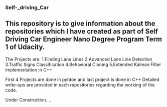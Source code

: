 ### Self-_driving_Car
## This repository is to give information about the repositories which I have created as part of Self Driving Car Engineer Nano Degree Program Term 1 of Udacity.
The Projects are:
1.Finding Lane Lines
2.Advanced Lane Line Detection
3.Traffic Signs Classification
4.Behavioral Cloning
5.Extended Kalman Filter implementation in C++

First 4 Projects are done in pyhton and last project is done in C++
Detailed write-ups are provided in each repositories regarding the working of the code.

Under Construction....
